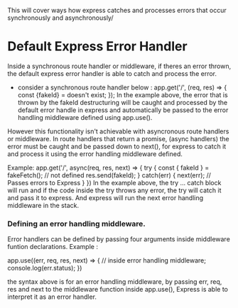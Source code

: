 This will cover ways how express catches and processes errors that occur synchronously and asynchronously/

# Default Express Error Handler
Inside a synchronous route handler or middleware, if theres an error thrown, the default express error handler is able to catch and process the error.

- consider a synchronous route handler below :
	app.get('/', (req, res) => {
		const {fakeId} = doesn't exist;
	});
In the example above, the error that is thrown by the fakeId destructuring will be caught and processed by the default error handle in express and automatically be passed to the error handling middleware defined using app.use(). 

However this functionality isn't achievable with asyncronous route handlers or middleware. In route handlers that return a promise, (async handlers) the error must be caught and be passed down to next(), for express to catch it and process it using the error handling middleware defined.

Example: 
app.get('/', async(req, res, next) => { 
	try {
		const { fakeId } = fakeFetch(); // not defined
		res.send(fakeId);
	} 
	catch(err) {
		next(err); // Passes errors to Express
	}
})
In the example above, the try ... catch block will run and if the code inside the try throws any error, the try will catch it and pass it to express. And express will run the next error handling middleware in the stack.

### Defining an error handling middleware.
Error handlers can be defined by passing four arguments inside middleware funtion declarations. Example : 

app.use((err, req, res, next) => {
	// inside error handling middleware;
	console.log(err.status);
})

the syntax above is for an error handling middleware, by passing err, req, res and next to the middleware function inside app.use(), Express is able to interpret it as an error handler.

